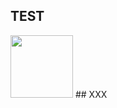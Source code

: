 ## TEST
<!-- PR Status Start -->
<img src="https://avatars.githubusercontent.com/u/44606727?v=4" style="width: 100px;height: 100px;"/>
<!-- PR Status End -->
## XXX
